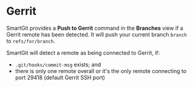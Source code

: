 # Gerrit

SmartGit provides a **Push to Gerrit** command in the **Branches** view
if a Gerrit remote has been detected. It will push your current branch
`branch` to `refs/for/branch`.

SmartGit will detect a remote as being connected to Gerrit, if:

-   `.git/hooks/commit-msg` exists; and
-   there is only one remote overall or it's the only remote connecting
    to port 29418 (default Gerrit SSH port)
